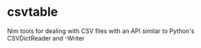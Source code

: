# csvtable
Nim tools for dealing with CSV files with an API similar to Python's CSVDictReader and -Writer
